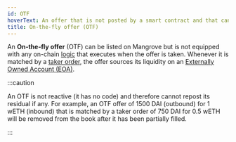 ```yaml
---
id: OTF
hoverText: An offer that is not posted by a smart contract and that can only source liquidity from an EOA.
title: On-the-fly offer (OTF)
---
```


An **On-the-fly offer** (OTF) can be listed on Mangrove but is not equipped with any on-chain [logic](../contracts/technical-references/taking-and-making-offers/reactive-offer/README.md) that executes when the offer is taken. Whenever it is matched by a [taker order](contracts/explanations/offer-taker.md#taking-offers), the offer sources its liquidity on an [Externally Owned Account (EOA)](#externally-owned-account-eoa).

:::caution

An OTF is not reactive (it has no code) and therefore cannot repost its residual if any. For example, an OTF offer of 1500 DAI (outbound) for 1 wETH (inbound) that is matched by a taker order of 750 DAI for 0.5 wETH will be removed from the book after it has been partially filled.

:::